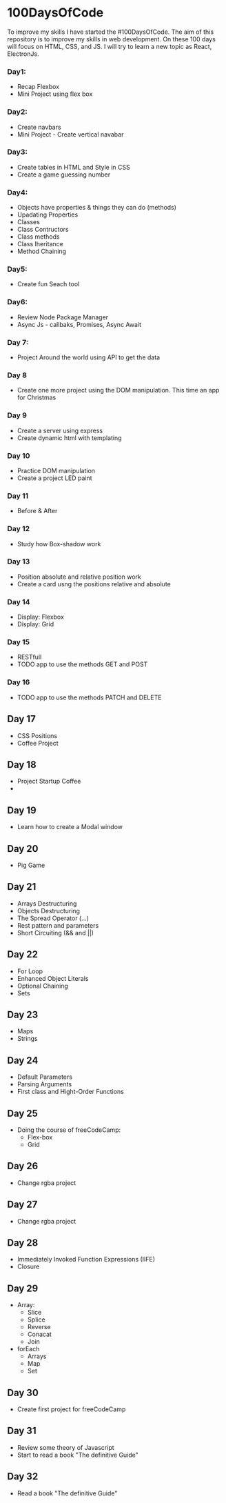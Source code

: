 # 100DaysOfCode

To improve my skills I have started the #100DaysOfCode. The aim of this repository is to improve my skills in web development. On these 100 days will focus on HTML, CSS, and JS. I will try to learn a new topic as React, ElectronJs. 

### Day1:
* Recap Flexbox
* Mini Project using flex box

### Day2:
* Create navbars
* Mini Project - Create vertical navabar

### Day3:
* Create tables in HTML and Style in CSS
* Create a game guessing number

### Day4:
* Objects have properties & things they can do (methods)
* Upadating Properties
* Classes
* Class Contructors
* Class methods
* Class Iheritance
* Method Chaining

### Day5:
* Create fun Seach tool

### Day6:
* Review Node Package Manager
* Async Js - callbaks, Promises, Async Await

### Day 7:
* Project Around the world using API to get the data

### Day 8
* Create one more project using the DOM manipulation. This time an app for Christmas

### Day 9
* Create a server using express
* Create dynamic html with templating

### Day 10
* Practice DOM manipulation
* Create a project LED paint

### Day 11
* Before & After

### Day 12
* Study how Box-shadow work

### Day 13
* Position absolute and relative position work
* Create a card usng the positions relative and absolute

### Day 14
* Display: Flexbox
* Display: Grid
  
### Day 15
* RESTfull
* TODO app to use the methods GET and POST

### Day 16
* TODO app to use the methods PATCH and DELETE

## Day 17
* CSS Positions
* Coffee Project

## Day 18
* Project Startup Coffee
* 
## Day 19
* Learn how to create a Modal window

## Day 20
* Pig Game

## Day 21
* Arrays Destructuring
* Objects Destructuring
* The Spread Operator (...)
* Rest pattern and parameters
* Short Circuiting (&& and ||)

## Day 22
* For Loop
* Enhanced Object Literals
* Optional Chaining
* Sets

## Day 23
* Maps
* Strings

## Day 24
* Default Parameters
* Parsing Arguments
* First class and Hight-Order Functions

## Day 25
* Doing the course of freeCodeCamp:
  * Flex-box
  * Grid

## Day 26
* Change rgba project

## Day 27
* Change rgba project

## Day 28
* Immediately Invoked Function Expressions (IIFE)
* Closure

## Day 29
* Array:
  * Slice
  * Splice
  * Reverse
  * Conacat 
  * Join
* forEach
  * Arrays
  * Map
  * Set

## Day 30
* Create first project for freeCodeCamp

## Day 31
* Review some theory of Javascript
* Start to read a book "The definitive Guide" 

## Day 32
* Read a book "The definitive Guide" 
